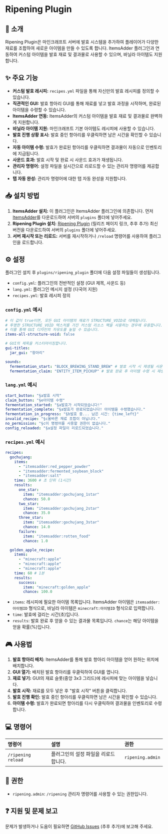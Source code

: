 # Ripening Plugin

## 📖 소개

Ripening Plugin은 마인크래프트 서버에 발효 시스템을 추가하여 플레이어가 다양한 재료를 조합하여 새로운 아이템을 만들 수 있도록 합니다. ItemsAdder 플러그인과 연동하여 커스텀 아이템을 발효 재료 및 결과물로 사용할 수 있으며, 바닐라 아이템도 지원합니다.

## ✨ 주요 기능

*   **커스텀 발효 레시피:** `recipes.yml` 파일을 통해 자신만의 발효 레시피를 정의할 수 있습니다.
*   **직관적인 GUI:** 발효 항아리 GUI를 통해 재료를 넣고 발효 과정을 시작하며, 완료된 아이템을 수령할 수 있습니다.
*   **ItemsAdder 연동:** ItemsAdder의 커스텀 아이템을 발효 재료 및 결과물로 완벽하게 지원합니다.
*   **바닐라 아이템 지원:** 마인크래프트 기본 아이템도 레시피에 사용할 수 있습니다.
*   **발효 진행 상황 표시:** 발효 중인 항아리를 우클릭하면 남은 시간을 확인할 수 있습니다.
*   **자동 아이템 수령:** 발효가 완료된 항아리를 우클릭하면 결과물이 자동으로 인벤토리에 지급됩니다.
*   **사운드 효과:** 발효 시작 및 완료 시 사운드 효과가 재생됩니다.
*   **관리자 명령어:** 설정 파일을 실시간으로 리로드할 수 있는 관리자 명령어를 제공합니다.
*   **탭 자동 완성:** 관리자 명령어에 대한 탭 자동 완성을 지원합니다.

## 📥 설치 방법

1.  **ItemsAdder 설치:** 이 플러그인은 ItemsAdder 플러그인에 의존합니다. 먼저 [ItemsAdder](https://www.spigotmc.org/resources/itemsadder.73355/)를 다운로드하여 서버의 `plugins` 폴더에 넣어주세요.
2.  **Ripening Plugin 설치:** [Ripening Plugin](https://github.com/your-repo/ripening_plugin/releases) (릴리즈 페이지 링크, 추후 추가) 최신 버전을 다운로드하여 서버의 `plugins` 폴더에 넣어주세요.
3.  **서버 재시작 또는 리로드:** 서버를 재시작하거나 `/reload` 명령어를 사용하여 플러그인을 로드합니다.

## ⚙️ 설정

플러그인 설치 후 `plugins/ripening_plugin` 폴더에 다음 설정 파일들이 생성됩니다.

*   `config.yml`: 플러그인의 전반적인 설정 (GUI 제목, 사운드 등)
*   `lang.yml`: 플러그인 메시지 설정 (다국어 지원)
*   `recipes.yml`: 발효 레시피 정의

### `config.yml` 예시

```yaml
# 이 값이 true이면, 모든 GUI 아이템의 재료가 STRUCTURE_VOID로 대체됩니다.
# 투명한 STRUCTURE_VOID 텍스처를 가진 커스텀 리소스 팩을 사용하는 경우에 유용합니다.
# 이를 통해 GUI 디자인의 자유도를 높일 수 있습니다.
items-all-structure-void: false

# GUI의 제목을 커스터마이징합니다.
gui-titles:
  jar_gui: "항아리"

sounds:
  fermentation_start: "BLOCK_BREWING_STAND_BREW" # 발효 시작 시 재생될 사운드
  fermentation_claim: "ENTITY_ITEM_PICKUP" # 발효 완료 후 아이템 수령 시 재생될 사운드
```

### `lang.yml` 예시

```yaml
start_button: "§a발효 시작"
claim_button: "§e아이템 수령"
fermentation_started: "§a발효가 시작되었습니다!"
fermentation_complete: "§a발효가 완료되었습니다! 아이템을 수령했습니다."
fermentation_in_progress: "§b발효 중... 남은 시간: {time_left}"
invalid_recipe: "§c올바른 재료 조합이 아닙니다."
no_permission: "§c이 명령어를 사용할 권한이 없습니다."
config_reloaded: "§a설정 파일이 리로드되었습니다."
```

### `recipes.yml` 예시

```yaml
recipes:
  gochujang:
    items:
      - "itemsadder:red_pepper_powder"
      - "itemsadder:fermented_soybean_block"
      - "itemsadder:salt"
    time: 3600 # 초 단위 (1시간)
    results:
      one_star:
        item: "itemsadder:gochujang_1star"
        chance: 50.0
      two_star:
        item: "itemsadder:gochujang_2star"
        chance: 35.0
      three_star:
        item: "itemsadder:gochujang_3star"
        chance: 14.0
      failure:
        item: "itemsadder:rotten_food"
        chance: 1.0

  golden_apple_recipe:
    items:
      - "minecraft:apple"
      - "minecraft:apple"
      - "minecraft:apple"
    time: 60 # 1분
    results:
      success:
        item: "minecraft:golden_apple"
        chance: 100.0
```

*   `items`: 레시피에 필요한 아이템 목록입니다. ItemsAdder 아이템은 `itemsadder:아이템ID` 형식으로, 바닐라 아이템은 `minecraft:아이템ID` 형식으로 입력합니다.
*   `time`: 발효에 걸리는 시간(초)입니다.
*   `results`: 발효 완료 후 얻을 수 있는 결과물 목록입니다. `chance`는 해당 아이템을 얻을 확률(%)입니다.

## 🎮 사용법

1.  **발효 항아리 배치:** ItemsAdder를 통해 발효 항아리 아이템을 얻어 원하는 위치에 배치합니다.
2.  **GUI 열기:** 배치된 발효 항아리를 우클릭하여 GUI를 엽니다.
3.  **재료 넣기:** GUI의 재료 슬롯(중앙 3x3 그리드)에 레시피에 맞는 아이템을 넣습니다.
4.  **발효 시작:** 재료를 모두 넣은 후 "발효 시작" 버튼을 클릭합니다.
5.  **발효 진행 확인:** 발효 중인 항아리를 우클릭하면 남은 시간을 확인할 수 있습니다.
6.  **아이템 수령:** 발효가 완료되면 항아리를 다시 우클릭하여 결과물을 인벤토리로 수령합니다.

## 💻 명령어

| 명령어             | 설명                               | 권한             |
| :----------------- | :--------------------------------- | :--------------- |
| `/ripening reload` | 플러그인의 설정 파일을 리로드합니다. | `ripening.admin` |

## 🔑 권한

*   `ripening.admin`: `/ripening` 관리자 명령어를 사용할 수 있는 권한입니다.

## ❓ 지원 및 문제 보고

문제가 발생하거나 도움이 필요하면 [GitHub Issues](https://github.com/your-repo/ripening_plugin/issues) (추후 추가)에 보고해 주세요.